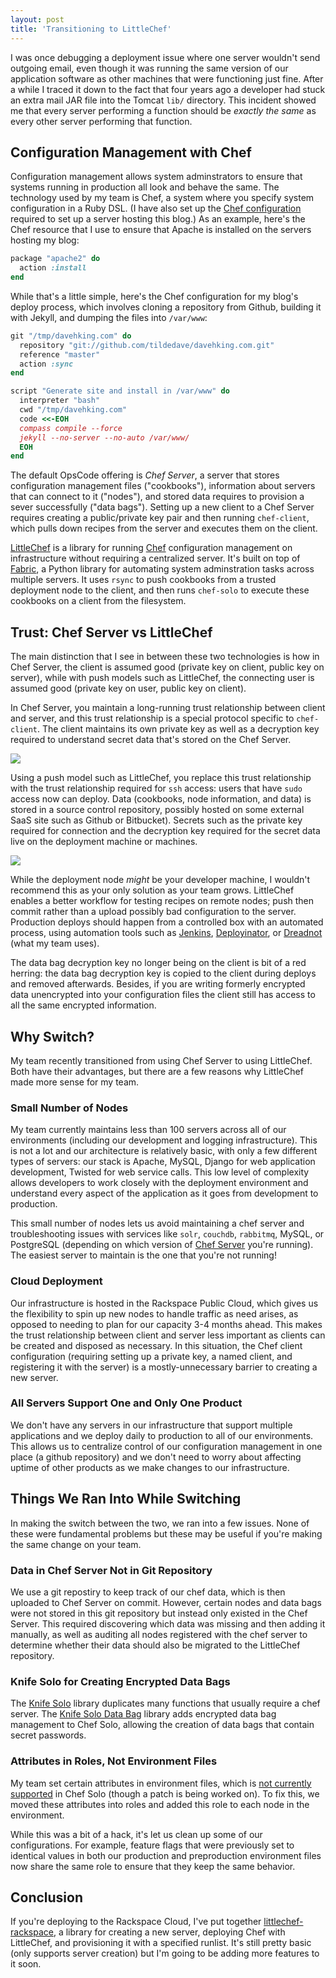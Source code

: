 ```yaml
---
layout: post
title: 'Transitioning to LittleChef'
---
```


I was once debugging a deployment issue where one server wouldn't send outgoing email, even though it was running the same version of our application software as other machines that were functioning just fine.  After a while I traced it down to the fact that four years ago a developer had stuck an extra mail JAR file into the Tomcat `lib/` directory.  This incident showed me that every server performing a function should be _exactly the same_ as every other server performing that function.

## Configuration Management with Chef

Configuration management allows system adminstrators to ensure that systems running in production all look and behave the same.  The technology used by my team is Chef, a system where you specify system configuration in a Ruby DSL.  (I have also set up the [Chef configuration](https://github.com/tildedave/davehking.com-chef) required to set up a server hosting this blog.)  As an example, here's the Chef resource that I use to ensure that Apache is installed on the servers hosting my blog:

```ruby
package "apache2" do
  action :install
end
```

While that's a little simple, here's the Chef configuration for my blog's deploy process, which involves cloning a repository from Github, building it with Jekyll, and dumping the files into `/var/www`:

```ruby
git "/tmp/davehking.com" do
  repository "git://github.com/tildedave/davehking.com.git"
  reference "master"
  action :sync
end

script "Generate site and install in /var/www" do
  interpreter "bash"
  cwd "/tmp/davehking.com"
  code <<-EOH
  compass compile --force
  jekyll --no-server --no-auto /var/www/
  EOH
end
```

The default OpsCode offering is *Chef Server*, a server that stores configuration management files ("cookbooks"), information about servers  that can connect to it ("nodes"), and stored data requires  to provision a sever successfully ("data bags").  Setting up a new client to a Chef Server requires creating a public/private key pair and then running `chef-client`, which pulls down recipes from the server and executes them on the client.

[LittleChef](https://github.com/tobami/littlechef) is a library for running [Chef](http://www.opscode.com/) configuration management on infrastructure without requiring a centralized server.  It's built on top of [Fabric](http://fabfile.org), a Python library for automating system adminstration tasks across multiple servers.  It uses `rsync` to push cookbooks from a trusted deployment node to the client, and then runs `chef-solo` to execute these cookbooks on a client from the filesystem.

## Trust: Chef Server vs LittleChef

The main distinction that I see in between these two technologies is how in Chef Server, the client is assumed good (private key on client, public key on server), while with push models such as LittleChef, the connecting user is assumed good (private key on user, public key on client).

In Chef Server, you maintain a long-running trust relationship between client and server, and this trust relationship is a special protocol specific to `chef-client`.  The client maintains its own private key as well as a decryption key required to understand secret data that's stored on the Chef Server.

![](http://static.davehking.com/2013-03-03-chef-server-trust-model.png)

Using a push model such as LittleChef, you replace this trust relationship with the trust relationship required for `ssh` access: users that have `sudo` access now can deploy.  Data (cookbooks, node information, and data) is stored in a source control repository, possibly hosted on some external SaaS site such as Github or Bitbucket).  Secrets such as the private key required for connection and the decryption key required for the secret data live on the deployment machine or machines.

![](http://static.davehking.com/2013-03-03-littlechef-trust-model.png)

While the deployment node *might* be your developer machine, I wouldn't recommend this as your only solution as your team grows.  LittleChef enables a better workflow for testing recipes on remote nodes; push then commit rather than a upload possibly bad configuration to the server.  Production deploys should happen from a controlled box with an automated process, using automation tools such as [Jenkins](http://jenkins-ci.org/), [Deployinator](https://github.com/etsy/deployinator), or [Dreadnot](https://github.com/racker/dreadnot) (what my team uses).

The data bag decryption key no longer being on the client is bit of a red herring: the data bag decryption key is copied to the client during deploys and removed afterwards.  Besides, if you are writing formerly encrypted data unencrypted into your configuration files the client still has access to all the same encrypted information.

## Why Switch?

My team recently transitioned from using Chef Server to using LittleChef.  Both have their advantages, but there are a few reasons why LittleChef made more sense for my team.

### Small Number of Nodes

My team currently maintains less than 100 servers across all of our environments (including our development and logging infrastructure).  This is not a lot and our architecture is relatively basic, with only a few different types of servers: our stack is Apache, MySQL, Django for web application development, Twisted for web service calls.  This low level of complexity allows developers to work closely with the deployment environment and understand every aspect of the application as it goes from development to production.

This small number of nodes lets us avoid maintaining a chef server and troubleshooting issues with services like `solr`, `couchdb`, `rabbitmq`, MySQL, or PostgreSQL (depending on which version of [Chef Server](http://www.opscode.com/blog/2013/02/15/the-making-of-erchef-the-chef-11-server/) you're running).  The easiest server to maintain is the one that you're not running!

### Cloud Deployment

Our infrastructure is hosted in the Rackspace Public Cloud, which gives us the flexibility to spin up new nodes to handle traffic as need arises, as opposed to needing to plan for our capacity 3-4 months ahead.   This makes the trust relationship between client and server less important as clients can be created and disposed as necessary.  In this situation, the Chef client configuration (requiring setting up a private key, a named client, and registering it with the server) is a mostly-unnecessary barrier to creating a new server.

### All Servers Support One and Only One Product

We don't have any servers in our infrastructure that support multiple applications and we deploy daily to production to all of our environments.  This allows us to centralize control of our configuration management in one place (a github repository) and we don't need to worry about affecting uptime of other products as we make changes to our infrastructure.

## Things We Ran Into While Switching

In making the switch between the two, we ran into a few issues.  None of these were fundamental problems but these may be useful if you're making the same change on your team.

### Data in Chef Server Not in Git Repository

We use a git repostiry to keep track of our chef data, which is then uploaded to Chef Server on commit.  However, certain nodes and data bags were not stored in this git repository but instead only existed in the Chef Server.  This required discovering which data was missing and then adding it manually, as well as auditing all nodes registered with the chef server to determine whether their data should also be migrated to the LittleChef repository.

### Knife Solo for Creating Encrypted Data Bags

The [Knife Solo](https://github.com/matschaffer/knife-solo) library duplicates many functions that usually require a chef server.  The [Knife Solo Data Bag](https://github.com/thbishop/knife-solo_data_bag) library adds encrypted data bag management to Chef Solo, allowing the creation of data bags that contain secret passwords.

### Attributes in Roles, Not Environment Files

My team set certain attributes in environment files, which is [not currently supported](http://tickets.opscode.com/browse/CHEF-3356) in Chef Solo (though a patch is being worked on).  To fix this, we moved these attributes into roles and added this role to each node in the environment.

While this was a bit of a hack, it's let us clean up some of our configurations.  For example, feature flags that were previously set to identical values in both our production and preproduction environment files now share the same role to ensure that they keep the same behavior.

## Conclusion

If you're deploying to the Rackspace Cloud, I've put together [littlechef-rackspace](https://github.com/tildedave/littlechef-rackspace), a library for creating a new server, deploying Chef with LittleChef, and provisioning it with a specified runlist.  It's still pretty basic (only supports server creation) but I'm going to be adding more features to it soon.
